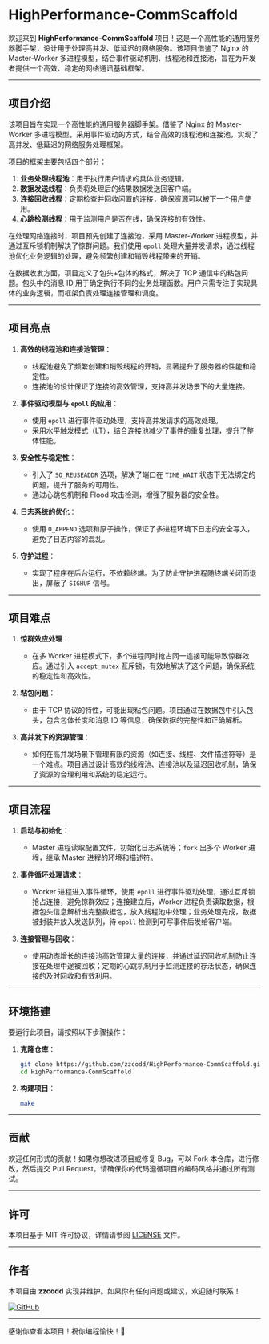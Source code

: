 # HighPerformance-CommScaffold

欢迎来到 **HighPerformance-CommScaffold** 项目！这是一个高性能的通用服务器脚手架，设计用于处理高并发、低延迟的网络服务。该项目借鉴了 Nginx 的 Master-Worker 多进程模型，结合事件驱动机制、线程池和连接池，旨在为开发者提供一个高效、稳定的网络通讯基础框架。

---

## 项目介绍

该项目旨在实现一个高性能的通用服务器脚手架。借鉴了 Nginx 的 Master-Worker 多进程模型，采用事件驱动的方式，结合高效的线程池和连接池，实现了高并发、低延迟的网络服务处理框架。

项目的框架主要包括四个部分：

1. **业务处理线程池**：用于执行用户请求的具体业务逻辑。
2. **数据发送线程**：负责将处理后的结果数据发送回客户端。
3. **连接回收线程**：定期检查并回收闲置的连接，确保资源可以被下一个用户使用。
4. **心跳检测线程**：用于监测用户是否在线，确保连接的有效性。

在处理网络连接时，项目预先创建了连接池，采用 Master-Worker 进程模型，并通过互斥锁机制解决了惊群问题。我们使用 `epoll` 处理大量并发请求，通过线程池优化业务逻辑的处理，避免频繁创建和销毁线程带来的开销。

在数据收发方面，项目定义了包头+包体的格式，解决了 TCP 通信中的粘包问题。包头中的消息 ID 用于确定执行不同的业务处理函数。用户只需专注于实现具体的业务逻辑，而框架负责处理连接管理和调度。

---

## 项目亮点

1. **高效的线程池和连接池管理**：
   - 线程池避免了频繁创建和销毁线程的开销，显著提升了服务器的性能和稳定性。
   - 连接池的设计保证了连接的高效管理，支持高并发场景下的大量连接。

2. **事件驱动模型与 `epoll` 的应用**：
   - 使用 `epoll` 进行事件驱动处理，支持高并发请求的高效处理。
   - 采用水平触发模式（LT），结合连接池减少了事件的重复处理，提升了整体性能。

3. **安全性与稳定性**：
   - 引入了 `SO_REUSEADDR` 选项，解决了端口在 `TIME_WAIT` 状态下无法绑定的问题，提升了服务的可用性。
   - 通过心跳包机制和 Flood 攻击检测，增强了服务器的安全性。

4. **日志系统的优化**：
   - 使用 `O_APPEND` 选项和原子操作，保证了多进程环境下日志的安全写入，避免了日志内容的混乱。

5. **守护进程**：
   - 实现了程序在后台运行，不依赖终端。为了防止守护进程随终端关闭而退出，屏蔽了 `SIGHUP` 信号。

---

## 项目难点

1. **惊群效应处理**：
   - 在多 Worker 进程模式下，多个进程同时抢占同一连接可能导致惊群效应。通过引入 `accept_mutex` 互斥锁，有效地解决了这个问题，确保系统的稳定性和高效性。

2. **粘包问题**：
   - 由于 TCP 协议的特性，可能出现粘包问题。项目通过在数据包中引入包头，包含包体长度和消息 ID 等信息，确保数据的完整性和正确解析。

3. **高并发下的资源管理**：
   - 如何在高并发场景下管理有限的资源（如连接、线程、文件描述符等）是一个难点。项目通过设计高效的线程池、连接池以及延迟回收机制，确保了资源的合理利用和系统的稳定运行。

---

## 项目流程

1. **启动与初始化**：
   - Master 进程读取配置文件，初始化日志系统等；`fork` 出多个 Worker 进程，继承 Master 进程的环境和描述符。

2. **事件循环处理请求**：
   - Worker 进程进入事件循环，使用 `epoll` 进行事件驱动处理，通过互斥锁抢占连接，避免惊群效应；连接建立后，Worker 进程负责读取数据，根据包头信息解析出完整数据包，放入线程池中处理；业务处理完成，数据被封装并放入发送队列，待 `epoll` 检测到可写事件后发给客户端。

3. **连接管理与回收**：
   - 使用动态增长的连接池高效管理大量的连接，并通过延迟回收机制防止连接在处理中途被回收；定期的心跳机制用于监测连接的存活状态，确保连接的及时回收和有效利用。

---

## 环境搭建

要运行此项目，请按照以下步骤操作：

1. **克隆仓库**：
   ```bash
   git clone https://github.com/zzcodd/HighPerformance-CommScaffold.git
   cd HighPerformance-CommScaffold
   ```

2. **构建项目**：
   ```bash
   make
   ```


---

## 贡献

欢迎任何形式的贡献！如果你想改进项目或修复 Bug，可以 Fork 本仓库，进行修改，然后提交 Pull Request。请确保你的代码遵循项目的编码风格并通过所有测试。

---

## 许可

本项目基于 MIT 许可协议，详情请参阅 [LICENSE](LICENSE) 文件。

---

## 作者

本项目由 **zzcodd** 实现并维护。如果你有任何问题或建议，欢迎随时联系！

[![GitHub](https://img.shields.io/badge/GitHub-zzcodd-blue?style=flat-square&logo=github)](https://github.com/zzcodd)

---

感谢你查看本项目！祝你编程愉快！🚀
